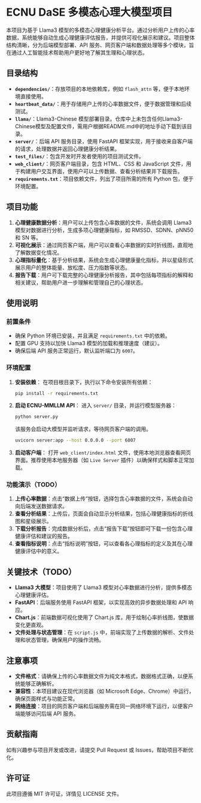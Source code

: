 # ECNU DaSE 多模态心理大模型项目

本项目为基于 Llama3 模型的多模态心理健康分析平台。通过分析用户上传的心率数据，系统能够自动生成心理健康评估报告，并提供可视化展示和建议。项目整体结构清晰，分为后端模型部署、API 服务、网页客户端和数据处理等多个模块，旨在通过人工智能技术帮助用户更好地了解其生理和心理状态。

## 目录结构

- **`dependencies/`**：存放项目的本地依赖库，例如 `flash_attn` 等，便于本地环境直接使用。
- **`heartbeat_data/`**：用于存储用户上传的心率数据文件，便于数据管理和后续测试。
- **`llama/`**：Llama3-Chinese 模型部署目录。仓库中上未包含任何Llama3-Chinese模型及配置文件，需用户根据README.md中的地址手动下载到该目录。
- **`server/`**：后端 API 服务目录，使用 FastAPI 框架实现，用于接收来自客户端的请求，处理数据并返回心理健康分析结果。
- **`test_files/`**：包含开发时开发者使用的项目测试文件。
- **`web_client/`**：网页客户端目录，包含 HTML、CSS 和 JavaScript 文件，用于构建用户交互界面，使用户可以上传数据、查看分析结果并下载报告。
- **`requirements.txt`**：项目依赖文件，列出了项目所需的所有 Python 包，便于环境配置。

## 项目功能

1. **心理健康数据分析**：用户可以上传包含心率数据的文件，系统会调用 Llama3 模型对数据进行分析，生成多项心理健康指标，如 RMSSD、SDNN、pNN50 和 SN 等。
2. **可视化展示**：通过网页客户端，用户可以查看心率数据的实时折线图，直观地了解数据变化情况。
3. **心理指标量化**：基于分析结果，系统会生成心理健康量化指标，并以星级形式展示用户的整体能量、放松度、压力指数等状态。
4. **报告下载**：用户可下载完整的心理健康分析报告，其中包括每项指标的解释和相关建议，帮助用户进一步理解和管理自己的心理状态。

## 使用说明

### 前置条件

- 确保 Python 环境已安装，并且满足 `requirements.txt` 中的依赖。
- 配置 GPU 支持以加快 Llama3 模型的加载和推理速度（建议）。
- 确保后端 API 服务正常运行，默认监听端口为 `6007`。

### 环境配置

1. **安装依赖**：
   在项目根目录下，执行以下命令安装所有依赖：
   ```bash
   pip install -r requirements.txt
	```

1. **启动 ECNU-MMLLM API**： 进入 `server/` 目录，并运行模型服务器：

   ```bash
   python server.py
	```

   该服务会启动大模型并监听请求，等待网页客户端的调用。
   ```bash
   uvicorn server:app --host 0.0.0.0 --port 6007
   ```

2. **启动客户端**： 打开 `web_client/index.html` 文件，使用本地浏览器查看网页界面。推荐使用本地服务器（如 `Live Server` 插件）以确保样式和脚本正常加载。

### 功能演示（TODO）

1. **上传心率数据**：点击“数据上传”按钮，选择包含心率数据的文件，系统会自动向后端发送数据请求。
2. **查看分析结果**：上传后，页面会自动显示分析结果，包括心理健康指标的折线图和星级展示。
3. **下载分析报告**：完成数据分析后，点击“报告下载”按钮即可下载一份包含心理健康评估和建议的报告。
4. **查看指标说明**：点击“指标说明”按钮，可以查看各心理指标的定义及其在心理健康评估中的意义。

## 关键技术（TODO）

- **Llama3 大模型**：项目使用了 Llama3 模型对心率数据进行分析，提供多模态心理健康评估。
- **FastAPI**：后端服务使用 FastAPI 框架，以实现高效的异步数据处理和 API 响应。
- **Chart.js**：前端数据可视化使用了 Chart.js 库，用于绘制心率折线图，使数据变化更直观。
- **文件处理与状态管理**：在 `script.js` 中，前端实现了上传数据的解析、文件处理和状态管理，确保用户的操作流畅。

## 注意事项

- **文件格式**：请确保上传的心率数据文件为纯文本格式，数据格式正确，以便系统能够正确解析。
- **兼容性**：本项目建议在现代浏览器（如 Microsoft Edge、Chrome）中运行，确保页面样式与功能正常。
- **网络连接**：项目的网页客户端和后端服务需在同一网络环境下运行，以便客户端能够访问后端 API 服务。

## 贡献指南

如有兴趣参与项目开发或改进，请提交 Pull Request 或 Issues，帮助项目不断优化。

## 许可证

此项目遵循 MIT 许可证，详情见 LICENSE 文件。